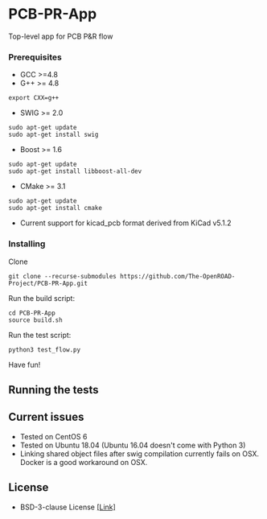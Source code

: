 # PCB-PR-App

Top-level app for PCB P&R flow

### Prerequisites

- GCC >=4.8
- G++ >= 4.8
```
export CXX=g++
```
- SWIG >= 2.0
```
sudo apt-get update
sudo apt-get install swig
```
- Boost >= 1.6
```
sudo apt-get update
sudo apt-get install libboost-all-dev
```
- CMake >= 3.1
```
sudo apt-get update
sudo apt-get install cmake
```
- Current support for kicad_pcb format derived from KiCad v5.1.2

### Installing

Clone
```
git clone --recurse-submodules https://github.com/The-OpenROAD-Project/PCB-PR-App.git
```

Run the build script:
```
cd PCB-PR-App
source build.sh
```

Run the test script:
```
python3 test_flow.py
```

Have fun!

## Running the tests

## Current issues

- Tested on CentOS 6
- Tested on Ubuntu 18.04 (Ubuntu 16.04 doesn't come with Python 3)
- Linking shared object files after swig compilation currently fails on OSX. Docker is a good workaround on OSX.

## License
  * BSD-3-clause License [[Link]](LICENSE)
